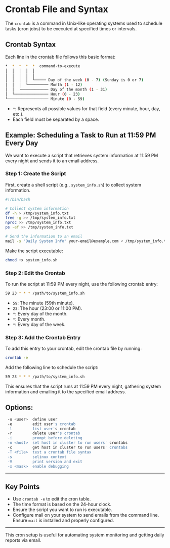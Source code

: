 # Crontab File and Syntax

The `crontab` is a command in Unix-like operating systems used to schedule tasks (cron jobs) to be executed at specified times or intervals.

## Crontab Syntax

Each line in the crontab file follows this basic format:

```bash
*  *  *  *  *  command-to-execute
│  │  │  │  │
│  │  │  │  │
│  │  │  │  └───── Day of the week (0 - 7) (Sunday is 0 or 7)
│  │  │  └───────── Month (1 - 12)
│  │  └──────────── Day of the month (1 - 31)
│  └─────────────── Hour (0 - 23)
└────────────────── Minute (0 - 59)
```

- `*`: Represents all possible values for that field (every minute, hour, day, etc.).
- Each field must be separated by a space.

## Example: Scheduling a Task to Run at 11:59 PM Every Day

We want to execute a script that retrieves system information at 11:59 PM every night and sends it to an email address.

### Step 1: Create the Script

First, create a shell script (e.g., `system_info.sh`) to collect system information.

```bash
#!/bin/bash

# Collect system information
df -h > /tmp/system_info.txt
free -g >> /tmp/system_info.txt
nproc >> /tmp/system_info.txt
ps -ef >> /tmp/system_info.txt

# Send the information to an email
mail -s "Daily System Info" your-email@example.com < /tmp/system_info.txt
```

Make the script executable:

```bash
chmod +x system_info.sh
```

### Step 2: Edit the Crontab

To run the script at 11:59 PM every night, use the following crontab entry:

```bash
59 23 * * * /path/to/system_info.sh
```

- `59`: The minute (59th minute).
- `23`: The hour (23:00 or 11:00 PM).
- `*`: Every day of the month.
- `*`: Every month.
- `*`: Every day of the week.

### Step 3: Add the Crontab Entry

To add this entry to your crontab, edit the crontab file by running:

```bash
crontab -e
```

Add the following line to schedule the script:

```bash
59 23 * * * /path/to/system_info.sh
```

This ensures that the script runs at 11:59 PM every night, gathering system information and emailing it to the specified email address.

## Options:
```bash
 -u <user>  define user
 -e         edit user's crontab
 -l         list user's crontab
 -r         delete user's crontab
 -i         prompt before deleting
 -n <host>  set host in cluster to run users' crontabs
 -c         get host in cluster to run users' crontabs
 -T <file>  test a crontab file syntax
 -s         selinux context
 -V         print version and exit
 -x <mask>  enable debugging
```

---

## Key Points

- Use `crontab -e` to edit the cron table.
- The time format is based on the 24-hour clock.
- Ensure the script you want to run is executable.
- Configure mail on your system to send emails from the command line. Ensure `mail` is installed and properly configured.

---

This cron setup is useful for automating system monitoring and getting daily reports via email.
